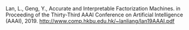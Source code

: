 Lan, L., Geng, Y., Accurate and Interpretable Factorization Machines. in Proceeding of the Thirty-Third AAAI Conference on Artificial Intelligence (AAAI), 2019. http://www.comp.hkbu.edu.hk/~lanliang/lan19AAAI.pdf
